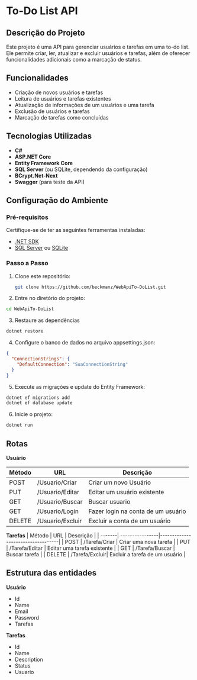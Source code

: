 # To-Do List API

## Descrição do Projeto

Este projeto é uma API para gerenciar usuários e tarefas em uma to-do list. Ele permite criar, ler, atualizar e excluir usuários e tarefas, além de oferecer funcionalidades adicionais como a marcação de status.

## Funcionalidades

- Criação de novos usuários e tarefas
- Leitura de usuários e tarefas existentes
- Atualização de informações de um usuários e uma tarefa
- Exclusão de usuários e tarefas
- Marcação de tarefas como concluídas

## Tecnologias Utilizadas

- **C#**
- **ASP.NET Core**
- **Entity Framework Core**
- **SQL Server** (ou SQLite, dependendo da configuração)
- **BCrypt.Net-Next**
- **Swagger** (para teste da API)

## Configuração do Ambiente

### Pré-requisitos

Certifique-se de ter as seguintes ferramentas instaladas:

- [.NET SDK](https://dotnet.microsoft.com/download)
- [SQL Server](https://www.microsoft.com/pt-br/sql-server/sql-server-downloads) ou [SQLite](https://www.sqlite.org/download.html)

### Passo a Passo

1. Clone este repositório:

   ```bash
   git clone https://github.com/beckmanz/WebApiTo-DoList.git

2. Entre no diretório do projeto:

```bash
cd WebApiTo-DoList
```
3. Restaure as dependências
```bash
dotnet restore
```
4. Configure o banco de dados no arquivo appsettings.json:

```json
{
  "ConnectionStrings": {
    "DefaultConnection": "SuaConnectionString"
  }
}
```
5. Execute as migrações e update do Entity Framework:

```bash
dotnet ef migrations add
dotnet ef database update
```
6. Inicie o projeto:

```bash
dotnet run
```

## Rotas
**Usuário**

| Método | URL             |  Descrição                        | 
| -------| ----------------|-----------------------------------|
| POST   | /Usuario/Criar  | Criar um novo Usuário             |
| PUT    | /Usuario/Editar | Editar um usuário existente       |
| GET    | /Usuario/Buscar | Buscar usuario                    |
| GET    | /Usuario/Login  | Fazer login na conta de um usuário|
| DELETE | /Usuario/Excluir| Excluir a conta de um usuário     |

**Tarefas**
| Método | URL             |  Descrição                        | 
| -------| ----------------|-----------------------------------|
| POST   | /Tarefa/Criar  | Criar uma nova tarefa              |
| PUT    | /Tarefa/Editar | Editar uma tarefa existente        |
| GET    | /Tarefa/Buscar | Buscar tarefa                      |
| DELETE | /Tarefa/Excluir| Excluir a tarefa de um usuário     |

## Estrutura das entidades

**Usuário**
- Id
- Name
- Email
- Password
- Tarefas

**Tarefas**
- Id
- Name
- Description
- Status
- Usuario
##
